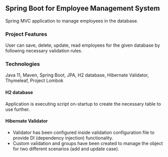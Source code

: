 ## Spring Boot for Employee Management System
Spring MVC application to manage employees in the database.

### Project Features
User can save, delete, update, read employees for the given database by following necessary validation rules.

### Technologies
Java 11, Maven, Spring Boot, JPA, H2 database, Hibernate Validator, Thymeleaf, Project Lombok

#### H2 database
Application is executing script on-startup to create the necessary table to use further.

#### Hibernate Validator
- Validator has been configured inside validation configuration file to provide DI (dependency injection) functionality.
- Custom validation and groups have been created to manage the object for two different scenarios (add and update case).
